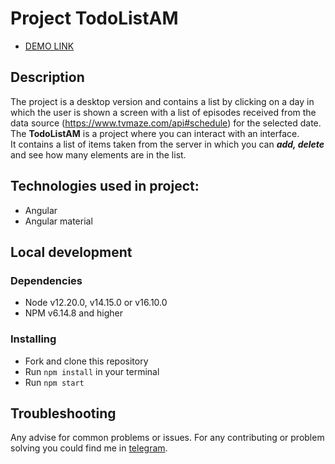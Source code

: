 # Project TodoListAM

- [DEMO LINK]([https://vonatlus.github.io/movie_calendar/#/](https://vonatlus.github.io/TodoListAM/))

## Description

The project is a desktop version and contains a list by clicking on a day in which the user is shown a screen with a list of episodes received from the data source (https://www.tvmaze.com/api#schedule) for the selected date.
The **TodoListAM** is a project where you can interact with an interface. <br />
It contains a list of items taken from the server in which you can ***add, delete*** and see how many elements are in the list.

## Technologies used in project:

* Angular
* Angular material

## Local development

### Dependencies
* Node v12.20.0, v14.15.0 or v16.10.0
* NPM v6.14.8 and higher

### Installing
* Fork and clone this repository
* Run `npm install` in your terminal
* Run `npm start`

## Troubleshooting

Any advise for common problems or issues.
For any contributing or problem solving you could find me in [telegram](https://t.me/Sultanov_Aleksandre).
